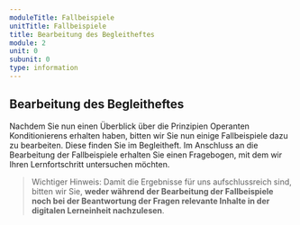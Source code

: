 ```yaml
---
moduleTitle: Fallbeispiele
unitTitle: Fallbeispiele
title: Bearbeitung des Begleitheftes
module: 2
unit: 0
subunit: 0
type: information
---
```


## Bearbeitung des Begleitheftes

Nachdem Sie nun einen Überblick über die Prinzipien Operanten Konditionierens erhalten haben, bitten wir Sie nun einige Fallbeispiele dazu zu bearbeiten. Diese finden Sie im Begleitheft. Im Anschluss an die Bearbeitung der Fallbeispiele erhalten Sie einen Fragebogen, mit dem wir Ihren Lernfortschritt untersuchen möchten. 

> Wichtiger Hinweis: Damit die Ergebnisse für uns aufschlussreich sind, bitten wir Sie, **weder während der Bearbeitung der Fallbeispiele noch bei der Beantwortung der Fragen relevante Inhalte in der digitalen Lerneinheit nachzulesen**.